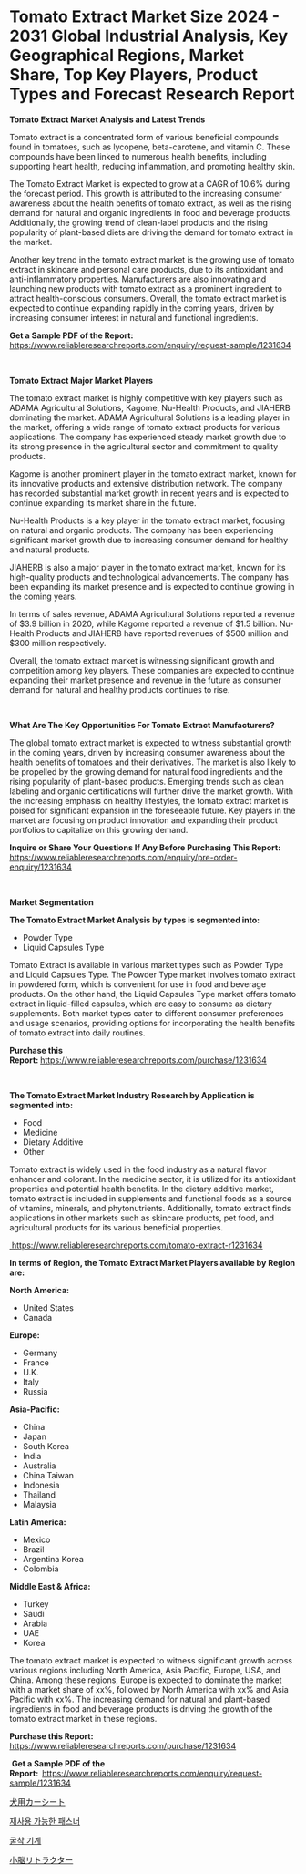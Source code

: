 <p><h1>Tomato Extract Market Size 2024 - 2031 Global Industrial Analysis, Key Geographical Regions, Market Share, Top Key Players, Product Types and Forecast Research Report</h1></p><p><strong>Tomato Extract Market Analysis and Latest Trends</strong></p>
<p><p>Tomato extract is a concentrated form of various beneficial compounds found in tomatoes, such as lycopene, beta-carotene, and vitamin C. These compounds have been linked to numerous health benefits, including supporting heart health, reducing inflammation, and promoting healthy skin.</p><p>The Tomato Extract Market is expected to grow at a CAGR of 10.6% during the forecast period. This growth is attributed to the increasing consumer awareness about the health benefits of tomato extract, as well as the rising demand for natural and organic ingredients in food and beverage products. Additionally, the growing trend of clean-label products and the rising popularity of plant-based diets are driving the demand for tomato extract in the market.</p><p>Another key trend in the tomato extract market is the growing use of tomato extract in skincare and personal care products, due to its antioxidant and anti-inflammatory properties. Manufacturers are also innovating and launching new products with tomato extract as a prominent ingredient to attract health-conscious consumers. Overall, the tomato extract market is expected to continue expanding rapidly in the coming years, driven by increasing consumer interest in natural and functional ingredients.</p></p>
<p><strong>Get a Sample PDF of the Report:&nbsp;</strong> <a href="https://www.reliableresearchreports.com/enquiry/request-sample/1231634">https://www.reliableresearchreports.com/enquiry/request-sample/1231634</a></p>
<p>&nbsp;</p>
<p><strong>Tomato Extract Major Market Players</strong></p>
<p><p>The tomato extract market is highly competitive with key players such as ADAMA Agricultural Solutions, Kagome, Nu-Health Products, and JIAHERB dominating the market. ADAMA Agricultural Solutions is a leading player in the market, offering a wide range of tomato extract products for various applications. The company has experienced steady market growth due to its strong presence in the agricultural sector and commitment to quality products.</p><p>Kagome is another prominent player in the tomato extract market, known for its innovative products and extensive distribution network. The company has recorded substantial market growth in recent years and is expected to continue expanding its market share in the future.</p><p>Nu-Health Products is a key player in the tomato extract market, focusing on natural and organic products. The company has been experiencing significant market growth due to increasing consumer demand for healthy and natural products.</p><p>JIAHERB is also a major player in the tomato extract market, known for its high-quality products and technological advancements. The company has been expanding its market presence and is expected to continue growing in the coming years.</p><p>In terms of sales revenue, ADAMA Agricultural Solutions reported a revenue of $3.9 billion in 2020, while Kagome reported a revenue of $1.5 billion. Nu-Health Products and JIAHERB have reported revenues of $500 million and $300 million respectively.</p><p>Overall, the tomato extract market is witnessing significant growth and competition among key players. These companies are expected to continue expanding their market presence and revenue in the future as consumer demand for natural and healthy products continues to rise.</p></p>
<p>&nbsp;</p>
<p><strong>What Are The Key Opportunities For Tomato Extract Manufacturers?</strong></p>
<p><p>The global tomato extract market is expected to witness substantial growth in the coming years, driven by increasing consumer awareness about the health benefits of tomatoes and their derivatives. The market is also likely to be propelled by the growing demand for natural food ingredients and the rising popularity of plant-based products. Emerging trends such as clean labeling and organic certifications will further drive the market growth. With the increasing emphasis on healthy lifestyles, the tomato extract market is poised for significant expansion in the foreseeable future. Key players in the market are focusing on product innovation and expanding their product portfolios to capitalize on this growing demand.</p></p>
<p><strong>Inquire or Share Your Questions If Any Before Purchasing This Report:</strong> <a href="https://www.reliableresearchreports.com/enquiry/pre-order-enquiry/1231634">https://www.reliableresearchreports.com/enquiry/pre-order-enquiry/1231634</a></p>
<p>&nbsp;</p>
<p><strong>Market Segmentation</strong></p>
<p><strong>The Tomato Extract Market Analysis by types is segmented into:</strong></p>
<p><ul><li>Powder Type</li><li>Liquid Capsules Type</li></ul></p>
<p><p>Tomato Extract is available in various market types such as Powder Type and Liquid Capsules Type. The Powder Type market involves tomato extract in powdered form, which is convenient for use in food and beverage products. On the other hand, the Liquid Capsules Type market offers tomato extract in liquid-filled capsules, which are easy to consume as dietary supplements. Both market types cater to different consumer preferences and usage scenarios, providing options for incorporating the health benefits of tomato extract into daily routines.</p></p>
<p><strong>Purchase this Report:&nbsp;</strong><a href="https://www.reliableresearchreports.com/purchase/1231634">https://www.reliableresearchreports.com/purchase/1231634</a></p>
<p>&nbsp;</p>
<p><strong>The Tomato Extract Market Industry Research by Application is segmented into:</strong></p>
<p><ul><li>Food</li><li>Medicine</li><li>Dietary Additive</li><li>Other</li></ul></p>
<p><p>Tomato extract is widely used in the food industry as a natural flavor enhancer and colorant. In the medicine sector, it is utilized for its antioxidant properties and potential health benefits. In the dietary additive market, tomato extract is included in supplements and functional foods as a source of vitamins, minerals, and phytonutrients. Additionally, tomato extract finds applications in other markets such as skincare products, pet food, and agricultural products for its various beneficial properties.</p></p>
<p><a href="https://www.reliableresearchreports.com/tomato-extract-r1231634">&nbsp;https://www.reliableresearchreports.com/tomato-extract-r1231634</a></p>
<p><strong>In terms of Region, the Tomato Extract Market Players available by Region are:</strong></p>
<p>
    <p> <strong> North America: </strong>
        <ul>
            <li>United States</li>
            <li>Canada</li>
        </ul>
        </p> 
    <p> <strong> Europe: </strong>
        <ul>
            <li>Germany</li>
            <li>France</li>
            <li>U.K.</li>
            <li>Italy</li>
            <li>Russia</li>
        </ul>
        </p> 
    <p> <strong> Asia-Pacific: </strong>
        <ul>
            <li>China</li>
            <li>Japan</li>
            <li>South Korea</li>
            <li>India</li>
            <li>Australia</li>
            <li>China Taiwan</li>
            <li>Indonesia</li>
            <li>Thailand</li>
            <li>Malaysia</li>
        </ul>
        </p> 
    <p> <strong> Latin America: </strong>
        <ul>
            <li>Mexico</li>
            <li>Brazil</li>
            <li>Argentina Korea</li>
            <li>Colombia</li>
        </ul>
        </p> 
    <p> <strong> Middle East & Africa: </strong>
        <ul>
            <li>Turkey</li>
            <li>Saudi</li>
            <li>Arabia</li>
            <li>UAE</li>
            <li>Korea</li>
        </ul>
    </p>
    </p>
<p><p>The tomato extract market is expected to witness significant growth across various regions including North America, Asia Pacific, Europe, USA, and China. Among these regions, Europe is expected to dominate the market with a market share of xx%, followed by North America with xx% and Asia Pacific with xx%. The increasing demand for natural and plant-based ingredients in food and beverage products is driving the growth of the tomato extract market in these regions.</p></p>
<p><strong>Purchase this Report: </strong><a href="https://www.reliableresearchreports.com/purchase/1231634">https://www.reliableresearchreports.com/purchase/1231634</a></p>
<p>&nbsp;<strong>Get a Sample PDF of the Report:&nbsp;&nbsp;</strong><a href="https://www.reliableresearchreports.com/enquiry/request-sample/1231634">https://www.reliableresearchreports.com/enquiry/request-sample/1231634</a></p>
<p><strong></strong></p>
<p><p><a href="https://medium.com/@lauriank/%E7%8A%AC%E3%81%AE%E8%BB%8A%E3%81%AE%E3%82%B7%E3%83%BC%E3%83%88%E5%B8%82%E5%A0%B4-%E5%B8%82%E5%A0%B4cagr-%E5%B8%82%E5%A0%B4%E3%83%88%E3%83%AC%E3%83%B3%E3%83%89-%E3%81%8A%E3%82%88%E3%81%B3%E6%88%90%E9%95%B7%E6%88%A6%E7%95%A5%E3%81%AB%E9%96%A2%E3%81%99%E3%82%8B%E6%B4%9E%E5%AF%9F-2ade96cca04a">犬用カーシート</a></p><p><a href="https://medium.com/@marymorgan1939/%EB%A6%AC%EC%9C%A0%EC%A0%80%EB%B8%94-%ED%8C%A8%EC%8A%A4%ED%85%8C%EB%84%88-%EC%8B%9C%EC%9E%A5-%EC%A0%84%EB%A7%9D-%EC%82%B0%EC%97%85-%EA%B0%9C%EC%9A%94-%EB%B0%8F-%EC%98%88%EC%B8%A1-2024%EB%85%84%EB%B6%80%ED%84%B0-2031%EB%85%84-bbffa904d954">재사용 가능한 패스너</a></p><p><a href="https://medium.com/@raymondietrich7892023/%EA%B0%B1%EB%8F%84-%EA%B8%B0%EA%B3%84-%EC%8B%9C%EC%9E%A5-%EB%B6%84%EC%84%9D-cagr-%EC%8B%9C%EC%9E%A5-%EC%84%B8%EB%B6%84%ED%99%94-%EB%B0%8F-%EC%84%B8%EA%B3%84-%EC%82%B0%EC%97%85-%EA%B0%9C%EC%9A%94-3eb0c1281979">굴착 기계</a></p><p><a href="https://medium.com/@dominicalsop1/%E5%B0%8F%E8%84%B3%E3%83%AA%E3%83%88%E3%83%A9%E3%82%AF%E3%82%BF%E5%B8%82%E5%A0%B4%E3%81%AF-%E5%B8%82%E5%A0%B4%E3%82%B7%E3%82%A7%E3%82%A2-%E5%B8%82%E5%A0%B4%E3%83%88%E3%83%AC%E3%83%B3%E3%83%89-%E5%B8%82%E5%A0%B4%E6%88%90%E9%95%B7%E3%81%AB%E9%96%A2%E3%81%99%E3%82%8B%E6%83%85%E5%A0%B1%E3%82%92%E6%8F%90%E4%BE%9B%E3%81%97%E3%81%BE%E3%81%99-bf433d5ab51f">小脳リトラクター</a></p></p>